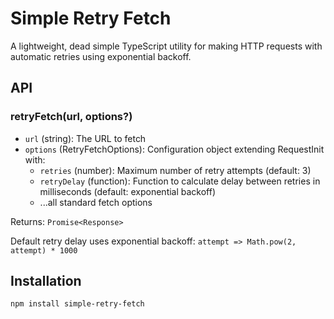 # Simple Retry Fetch

A lightweight, dead simple TypeScript utility for making HTTP requests with automatic retries using exponential backoff.

## API

### retryFetch(url, options?)

- `url` (string): The URL to fetch
- `options` (RetryFetchOptions): Configuration object extending RequestInit with:
  - `retries` (number): Maximum number of retry attempts (default: 3)
  - `retryDelay` (function): Function to calculate delay between retries in milliseconds (default: exponential backoff)
  - ...all standard fetch options

Returns: `Promise<Response>`

Default retry delay uses exponential backoff: `attempt => Math.pow(2, attempt) * 1000`

## Installation

```bash
npm install simple-retry-fetch
```